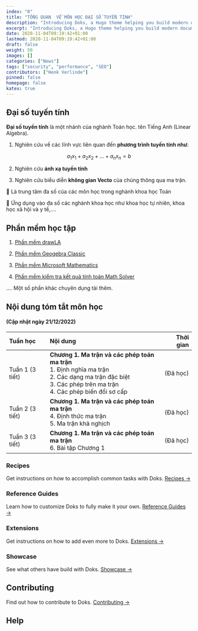 ```yaml
---
index: "0"
title: "TỔNG QUAN  VỀ MÔN HỌC ĐẠI SỐ TUYẾN TÍNH"
description: "Introducing Doks, a Hugo theme helping you build modern documentation websites that are secure, fast, and SEO-ready — by default."
excerpt: "Introducing Doks, a Hugo theme helping you build modern documentation websites that are secure, fast, and SEO-ready — by default."
date: 2020-11-04T09:19:42+01:00
lastmod: 2020-11-04T09:19:42+01:00
draft: false
weight: 50
images: []
categories: ["News"]
tags: ["security", "performance", "SEO"]
contributors: ["Henk Verlinde"]
pinned: false
homepage: false
katex: true
---
```


## Đại số tuyến tính

**Đại số tuyến tính** là một nhánh của nghành Toán học. tên Tiếng Anh (Linear Algebra). <br>

1. Nghiên cứu về các lĩnh vực liên quan đến **phương trình tuyến tính như**:

$$
{ a_1x_1 + a_2x_2 + ... + a_nx_n = b}
$$

2. Nghiên cứu **ánh xạ tuyến tính**

3. Nghiên cứu biểu diễn **không gian Vecto** của chúng thông qua ma trận.

🫴 Là trung tâm đa số của các môn học trong nghành khoa học Toán

🫴 Ứng dụng vào đa số các nghành khoa học như khoa học tự nhiên, khoa học xã hội và y tế,....

## Phần mềm học tập

1. [Phần mềm drawLA](https://www.mathworks.com/matlabcentral/fileexchange/23608-drawla-draw-toolbox-for-linear-algebra)

2. [Phần mềm Geogebra Classic](https://www.geogebra.org/classic/3d)

3. [Phần mềm Microsoft Mathematics](https://math.microsoft.com/en)

4. [Phần mềm kiểm tra kết quả tính toán Math Solver](https://appadvice.com/app/maths-solver/1215471962)

.... Một số phần khác chuyên dụng tải thêm.

## Nội dung tóm tắt môn học 
#### (Cập nhật ngày 21/12/2022)

|Tuần học | Nội dung | Thời gian|
|:---|:----------------|----:|
|Tuần 1 (3 tiết)| **Chương 1. Ma trận và các phép toán ma trận** <br>1. Định nghĩa ma trận <br>2. Các dạng ma trận đặc biệt <br> 3. Các phép trên ma trận <br>4. Các phép biến đổi sơ cấp | (Đã học)|
|Tuần 2 (3 tiết)| **Chương 1. Ma trận và các phép toán ma trận** <br>4. Định thức ma trận <br>5. Ma trận khả nghịch | (Đã học)|
|Tuần 3 (3 tiết)| **Chương 1. Ma trận và các phép toán ma trận** <br>6. Bài tập Chương 1| (Đã học)|
### Recipes

Get instructions on how to accomplish common tasks with Doks. [Recipes →](https://getdoks.org/docs/recipes/project-configuration/)

### Reference Guides

Learn how to customize Doks to fully make it your own. [Reference Guides →](https://getdoks.org/docs/reference-guides/security/)

### Extensions

Get instructions on how to add even more to Doks. [Extensions →](https://getdoks.org/docs/extensions/breadcrumb-navigation/)

### Showcase

See what others have build with Doks. [Showcase →](https://getdoks.org/showcase/electric-blocks/)

## Contributing

Find out how to contribute to Doks. [Contributing →](https://getdoks.org/docs/contributing/how-to-contribute/)

## Help
